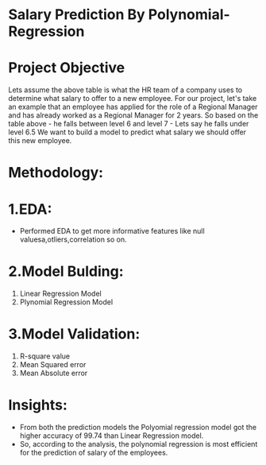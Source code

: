 # Salary Prediction By Polynomial-Regression
# Project Objective
Lets assume the above table is what the HR team of a company uses to determine what salary to offer to a new employee. 
For our project, let's take an example that an employee has applied for the role of a Regional Manager and has already worked as a Regional Manager for 2 years. 
So based on the table above - he falls between level 6 and level 7 - Lets say he falls under level 6.5
We want to build a model to predict what salary we should offer this new employee.
# Methodology:
# 1.EDA:
* Performed EDA to get more informative features like null valuesa,otliers,correlation so on.
# 2.Model Bulding:
1. Linear Regression Model
2. Plynomial Regression Model
# 3.Model Validation:
1. R-square value
2. Mean Squared error
3. Mean Absolute error
# Insights:
* From both the prediction models the Polyomial regression model got the higher accuracy of 99.74 than Linear Regression model.
* So, according to the analysis, the polynomial regression is most efficient for the prediction of salary of the employees.
